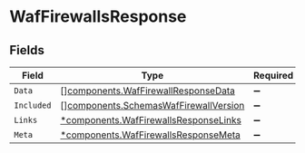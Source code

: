 # WafFirewallsResponse


## Fields

| Field                                                                                      | Type                                                                                       | Required                                                                                   | Description                                                                                |
| ------------------------------------------------------------------------------------------ | ------------------------------------------------------------------------------------------ | ------------------------------------------------------------------------------------------ | ------------------------------------------------------------------------------------------ |
| `Data`                                                                                     | [][components.WafFirewallResponseData](../../models/shared/waffirewallresponsedata.md)     | :heavy_minus_sign:                                                                         | N/A                                                                                        |
| `Included`                                                                                 | [][components.SchemasWafFirewallVersion](../../models/shared/schemaswaffirewallversion.md) | :heavy_minus_sign:                                                                         | N/A                                                                                        |
| `Links`                                                                                    | [*components.WafFirewallsResponseLinks](../../models/shared/waffirewallsresponselinks.md)  | :heavy_minus_sign:                                                                         | N/A                                                                                        |
| `Meta`                                                                                     | [*components.WafFirewallsResponseMeta](../../models/shared/waffirewallsresponsemeta.md)    | :heavy_minus_sign:                                                                         | N/A                                                                                        |